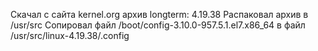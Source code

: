 Скачал с сайта kernel.org архив longterm: 4.19.38
Распаковал архив в /usr/src
Сопировал файл /boot/config-3.10.0-957.5.1.el7.x86_64 в файл /usr/src/linux-4.19.38/.config
